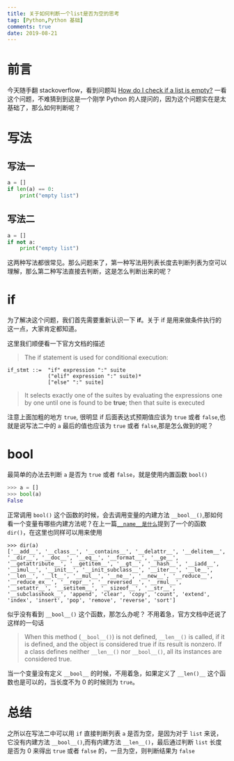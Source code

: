 ```yaml
---
title: 关于如何判断一个list是否为空的思考
tag: [Python,Python 基础]
comments: true
date: 2019-08-21
---
```







# 前言

今天随手翻 stackoverflow，看到问题叫 [How do I check if a list is empty?](https://stackoverflow.com/questions/53513/how-do-i-check-if-a-list-is-empty) 一看这个问题，不难猜到到这是一个刚学 Python 的人提问的，因为这个问题实在是太基础了，那么如何判断呢？


# 写法

## 写法一

```python
a = []
if len(a) == 0:
    print("empty list")    
```

## 写法二

```python
a = []
if not a:
    print("empty list")
```

这两种写法都很常见。那么问题来了，第一种写法用列表长度去判断列表为空可以理解，那么第二种写法直接去判断，这是怎么判断出来的呢？

# if

为了解决这个问题，我们首先需要重新认识一下 **if**。关于 if 是用来做条件执行的这一点，大家肯定都知道。 

这里我们顺便看一下官方文档的描述

>The if statement is used for conditional execution:
```
if_stmt ::=  "if" expression ":" suite
             ("elif" expression ":" suite)*
             ["else" ":" suite]
```
>It selects exactly one of the suites by evaluating the expressions one by one until one is found to be **true**; then that suite is executed

注意上面加粗的地方 `true`, 很明显 if 后面表达式预期值应该为 `true` 或者 `false`,也就是说写法二中的 `a` 最后的值也应该为 `true` 或者 `false`,那是怎么做到的呢？

# bool
最简单的办法去判断 `a` 是否为 `true` 或者 `false`，就是使用内置函数 `bool()`

```python
>>> a = []
>>> bool(a)
False
```

正常调用 `bool()` 这个函数的时候，会去调用变量的内建方法 `__bool__()`,那如何看一个变量有哪些内建方法呢？在上一篇[`__name__是什么`]()提到了一个的函数 `dir()`，在这里也同样可以用来使用

```
>>> dir(a)
['__add__', '__class__', '__contains__', '__delattr__', '__delitem__', '__dir__', '__doc__', '__eq__', '__format__', '__ge__', '__getattribute__', '__getitem__', '__gt__', '__hash__', '__iadd__', '__imul__', '__init__', '__init_subclass__', '__iter__', '__le__', '__len__', '__lt__', '__mul__', '__ne__', '__new__', '__reduce__', '__reduce_ex__', '__repr__', '__reversed__', '__rmul__', '__setattr__', '__setitem__', '__sizeof__', '__str__', '__subclasshook__', 'append', 'clear', 'copy', 'count', 'extend', 'index', 'insert', 'pop', 'remove', 'reverse', 'sort']
```

似乎没有看到 `__bool__()` 这个函数，那怎么办呢？ 不用着急，官方文档中还说了这样的一句话

>When this method (`__bool__()`) is not defined, `__len__()` is called, if it is defined, and the object is considered true if its result is nonzero. If a class defines neither `__len__()` nor `__bool__()`, all its instances are considered true.

当一个变量没有定义 `__bool__` 的时候，不用着急，如果定义了 `__len()__` 这个函数也是可以的，当长度不为 0 的时候则为 `true`。


# 总结

之所以在写法二中可以用 `if` 直接判断列表 `a` 是否为空，是因为对于 `list` 来说，它没有内建方法 `__bool__()`,而有内建方法 `__len__()`，最后通过判断 `list` 长度是否为 0 来得出 `true` 或者 `false`  的，一旦为空，则判断结果为 `false`

